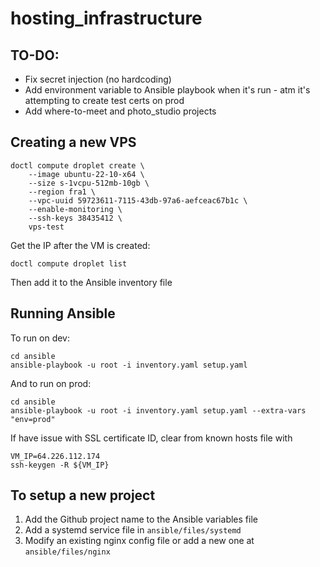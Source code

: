 # hosting_infrastructure

## TO-DO:

- Fix secret injection (no hardcoding)
- Add environment variable to Ansible playbook when it's run - atm it's attempting to create test certs on prod
- Add where-to-meet and photo_studio projects

## Creating a new VPS

```
doctl compute droplet create \
    --image ubuntu-22-10-x64 \
    --size s-1vcpu-512mb-10gb \
    --region fra1 \
    --vpc-uuid 59723611-7115-43db-97a6-aefceac67b1c \
    --enable-monitoring \
    --ssh-keys 38435412 \
    vps-test
```

Get the IP after the VM is created:
```
doctl compute droplet list
```

Then add it to the Ansible inventory file

## Running Ansible

To run on dev:
```
cd ansible
ansible-playbook -u root -i inventory.yaml setup.yaml
```

And to run on prod:
```
cd ansible
ansible-playbook -u root -i inventory.yaml setup.yaml --extra-vars "env=prod"
```

If have issue with SSL certificate ID, clear from known hosts file with
```
VM_IP=64.226.112.174
ssh-keygen -R ${VM_IP}
```

## To setup a new project 

1. Add the Github project name to the Ansible variables file
2. Add a systemd service file in `ansible/files/systemd`
3. Modify an existing nginx config file or add a new one at `ansible/files/nginx`
